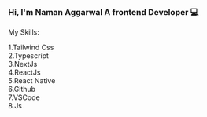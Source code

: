 ### Hi, I'm Naman Aggarwal A frontend Developer 💻

My Skills:  
  
1.Tailwind Css  
2.Typescript  
3.NextJs  
4.ReactJs  
5.React Native  
6.Github  
7.VSCode  
8.Js
